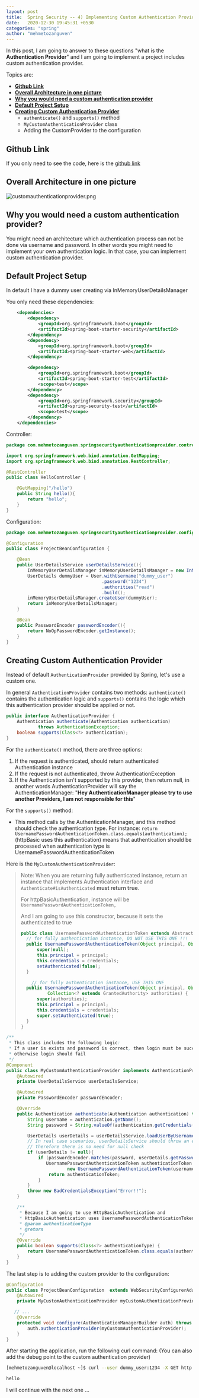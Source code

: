 ```yaml
---
layout: post
title:  Spring Security -- 4) Implementing Custom Authentication Provider
date:   2020-12-30 19:45:31 +0530
categories: "spring"
author: "mehmetozanguven"
---
```


In this post, I am going to answer to these questions "what is the **Authentication Provider**" and I am going to implement a project includes custom authentication provider.

Topics are:

- [**Github Link**](#github_link)
- [**Overall Architecture in one picture**](#overall_architecture)
- [**Why you would need a custom authentication provider**](#why_custom_provider)
- [**Default Project Setup**](#default_project_setup)
- [**Creating Custom Authentication Provider**](#custom_authentication_provider)
  - `authenticate()` and `supports()` method
  - `MyCustomAuthenticationProvider` class
  - Adding the CustomProvider to the configuration


## Github Link <a name="github_link"></a>

If you only need to see the code, here is the [github link](https://github.com/mehmetozanguven/spring-security-examples/tree/master/spring-security-authentication-provider)


## Overall Architecture in one picture <a name="overall_architecture"></a>

<img src="/assets/spring/security/authentication_provider/customauthenticationprovider.png" alt="customauthenticationprovider.png" />

## Why you would need a custom authentication provider? <a name="why_custom_provider"></a>

You might need an architecture which authentication process can not be done via username and password. In other words you might need to implement your own authentication logic. In that case, you can implement custom authentication provider.

## Default Project Setup <a name="default_project_setup"></a>

In default I have a dummy user creating via InMemoryUserDetailsManager

You only need these dependencies:

```xml
	<dependencies>
		<dependency>
			<groupId>org.springframework.boot</groupId>
			<artifactId>spring-boot-starter-security</artifactId>
		</dependency>
		<dependency>
			<groupId>org.springframework.boot</groupId>
			<artifactId>spring-boot-starter-web</artifactId>
		</dependency>

		<dependency>
			<groupId>org.springframework.boot</groupId>
			<artifactId>spring-boot-starter-test</artifactId>
			<scope>test</scope>
		</dependency>
		<dependency>
			<groupId>org.springframework.security</groupId>
			<artifactId>spring-security-test</artifactId>
			<scope>test</scope>
		</dependency>
	</dependencies>
```

Controller:

```java
package com.mehmetozanguven.springsecurityauthenticationprovider.controller;

import org.springframework.web.bind.annotation.GetMapping;
import org.springframework.web.bind.annotation.RestController;

@RestController
public class HelloController {

    @GetMapping("/hello")
    public String hello(){
        return "hello";
    }
}
```

Configuration:

```java
package com.mehmetozanguven.springsecurityauthenticationprovider.config;

@Configuration
public class ProjectBeanConfiguration {

    @Bean
    public UserDetailsService userDetailsService(){
        InMemoryUserDetailsManager inMemoryUserDetailsManager = new InMemoryUserDetailsManager();
        UserDetails dummyUser = User.withUsername("dummy_user")
                                    .password("1234")
                                    .authorities("read")
                                    .build();
        inMemoryUserDetailsManager.createUser(dummyUser);
        return inMemoryUserDetailsManager;
    }

    @Bean
    public PasswordEncoder passwordEncoder(){
        return NoOpPasswordEncoder.getInstance();
    }
}
```

## Creating Custom Authentication Provider <a name="custom_authentication_provider"></a>

Instead of default `AuthenticationProvider` provided by Spring, let's use a custom one.

In general `AuthenticationProvider` contains two methods: `authenticate()` contains the authentication logic and `supports()` contains the logic which this authentication provider should be applied or not.

```java
public interface AuthenticationProvider {
	Authentication authenticate(Authentication authentication)
			throws AuthenticationException;
	boolean supports(Class<?> authentication);
}
```

For the `authenticate()` method, there are three options:

1. If the request is authenticated, should return authenticated Authentication instance
2. If the request is not authenticated, throw AuthenticationException
3. If the Authentication isn't supported by this provider, then return null, in another words AuthenticationProvider will say the AuthenticationManager: "**Hey AuthenticationManager please try to use another Providers, I am not responsible for this**"

For the `supports()` method:

- This method calls by the AuthenticationManager, and this method should check the authentication type. For instance: `return UsernamePasswordAuthenticationToken.class.equals(authentication);` (httpBasic uses this authentication) means that authentication  should be processed when authentication type is UsernamePasswordAuthenticationToken

Here is the `MyCustomAuthenticationProvider`:

> Note: When you are returning fully authenticated instance, return an instance that implements Authentication interface and `Authenticate#isAuthenticated` **must return true**.
>
> For  httpBasicAuthentication, instance will be `UsernamePasswordAuthenticationToken,`
>
> And I am going to use this constructor, because it sets the authenticated to true
>
> ```java
> public class UsernamePasswordAuthenticationToken extends AbstractAuthenticationToken {
> 	// for fully authentication instance, DO NOT USE THIS ONE !!!
> 	public UsernamePasswordAuthenticationToken(Object principal, Object credentials) {
> 		super(null);
> 		this.principal = principal;
> 		this.credentials = credentials;
> 		setAuthenticated(false);
> 	}
> 
>     // for fully authentication instance, USE THIS ONE
> 	public UsernamePasswordAuthenticationToken(Object principal, Object credentials,
> 			Collection<? extends GrantedAuthority> authorities) {
> 		super(authorities);
> 		this.principal = principal;
> 		this.credentials = credentials;
> 		super.setAuthenticated(true);
> 	}
> }
> ```
>
> 

```java
/**
 * This class includes the following logic:
 * If a user is exists and password is correct, then login must be successful
 * otherwise login should fail
 */
@Component
public class MyCustomAuthenticationProvider implements AuthenticationProvider {
    @Autowired
    private UserDetailsService userDetailsService;

    @Autowired
    private PasswordEncoder passwordEncoder;

    @Override
    public Authentication authenticate(Authentication authentication) throws AuthenticationException {
        String username = authentication.getName();
        String password = String.valueOf(authentication.getCredentials());

        UserDetails userDetails = userDetailsService.loadUserByUsername(username);
        // In real case scenarios, userDetailsService should throw an error when user is not found
        // therefore there is no need for null check
        if (userDetails != null){
            if (passwordEncoder.matches(password, userDetails.getPassword())){
               UsernamePasswordAuthenticationToken authenticationToken =
                       new UsernamePasswordAuthenticationToken(username, password, userDetails.getAuthorities());
                return authenticationToken;
            }
        }
        throw new BadCredentialsException("Error!!");
    }

    /**
     * Because I am going to use HttpBasicAuthentication and
     * HttpBasicAuthentication uses UsernamePasswordAuthenticationToken
     * @param authenticationType
     * @return
     */
    @Override
    public boolean supports(Class<?> authenticationType) {
        return UsernamePasswordAuthenticationToken.class.equals(authenticationType);
    }
}
```

The last step is to adding the custom provider to the configuration:

```java
@Configuration
public class ProjectBeanConfiguration  extends WebSecurityConfigurerAdapter {
    @Autowired
    private MyCustomAuthenticationProvider myCustomAuthenticationProvider;

   // ...
    @Override
    protected void configure(AuthenticationManagerBuilder auth) throws Exception {
        auth.authenticationProvider(myCustomAuthenticationProvider);
    }
}
```

After starting the application, run the following curl command: (You can also add the debug point to the custom authentication provider)

```bash
[mehmetozanguven@localhost ~]$ curl --user dummy_user:1234 -X GET http://localhost:8080/hello 

hello
```

I will continue with the next one ...